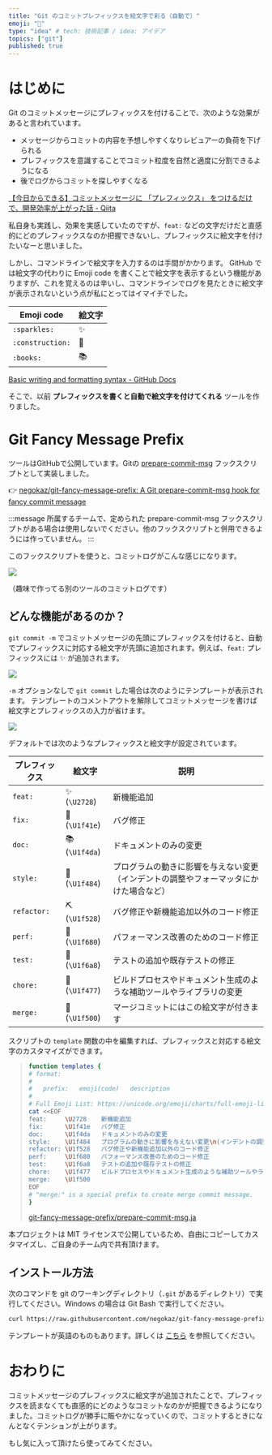 ```yaml
---
title: "Git のコミットプレフィックスを絵文字で彩る（自動で）"
emoji: "🎨"
type: "idea" # tech: 技術記事 / idea: アイデア
topics: ["git"]
published: true
---
```


# はじめに

Git のコミットメッセージにプレフィックスを付けることで、次のような効果があると言われています。

- メッセージからコミットの内容を予想しやすくなりレビュアーの負荷を下げられる
- プレフィックスを意識することでコミット粒度を自然と適度に分割できるようになる
- 後でログからコミットを探しやすくなる

[【今日からできる】コミットメッセージに 「プレフィックス」 をつけるだけで、開発効率が上がった話 - Qiita](https://qiita.com/numanomanu/items/45dd285b286a1f7280ed)

私自身も実践し、効果を実感していたのですが、`feat:` などの文字だけだと直感的にどのプレフィックスなのか把握できないし、プレフィックスに絵文字を付けたいなーと思いました。

しかし、コマンドラインで絵文字を入力するのは手間がかかります。
GitHub では絵文字の代わりに Emoji code を書くことで絵文字を表示するという機能がありますが、これを覚えるのは辛いし、コマンドラインでログを見たときに絵文字が表示されないという点が私にとってはイマイチでした。

| Emoji code  | 絵文字 |
| ---------------- | ----- |
| `:sparkles:`     | ✨     |
| `:construction:` | 🚧    |
| `:books:`        | 📚    |

[Basic writing and formatting syntax - GitHub Docs](https://docs.github.com/en/free-pro-team@latest/github/writing-on-github/basic-writing-and-formatting-syntax#using-emoji)

そこで、以前 **プレフィックスを書くと自動で絵文字を付けてくれる** ツールを作りました。

# Git Fancy Message Prefix

ツールはGitHubで公開しています。Gitの [prepare-commit-msg](https://git-scm.com/docs/githooks#_prepare_commit_msg) フックスクリプトとして実装しました。

👉 [negokaz/git-fancy-message-prefix: A Git prepare-commit-msg hook for fancy commit message](https://github.com/negokaz/git-fancy-message-prefix)

:::message
所属するチームで、定められた prepare-commit-msg フックスクリプトがある場合は使用しないでください。他のフックスクリプトと併用できるようには作っていません。
:::

このフックスクリプトを使うと、コミットログがこんな感じになります。

![](https://storage.googleapis.com/zenn-user-upload/xwvcqfrachasppizhxkzl5svpcui)

（趣味で作ってる別のツールのコミットログです）

## どんな機能があるのか？

`git commit -m` でコミットメッセージの先頭にプレフィックスを付けると、自動でプレフィックスに対応する絵文字が先頭に追加されます。例えば、`feat:` プレフィックスには ✨ が追加されます。

![](https://github.com/negokaz/git-fancy-message-prefix/raw/master/docs/img/commit-with-message.gif)

`-m` オプションなしで `git commit` した場合は次のようにテンプレートが表示されます。
テンプレートのコメントアウトを解除してコミットメッセージを書けば絵文字とプレフィックスの入力が省けます。

![](https://github.com/negokaz/git-fancy-message-prefix/raw/master/docs/img/commit-template.gif)

デフォルトでは次のようなプレフィックスと絵文字が設定されています。

| プレフィックス     | 絵文字            | 説明                                           |
|-------------------|-------------------|-------------------------------------|
| `feat:`     | ✨ (`\U2728`)   | 新機能追加                                        |
| `fix:`      | 🐞 (`\U1f41e`) | バグ修正                                         |
| `doc:`      | 📚 (`\U1f4da`) | ドキュメントのみの変更                                  |
| `style:`    | 💄 (`\U1f484`) | プログラムの動きに影響を与えない変更（インデントの調整やフォーマッタにかけた場合など）|
| `refactor:` | ⛏️ (`\U1f528`) | バグ修正や新機能追加以外のコード修正                           |
| `perf:`     | 🚀 (`\U1f680`) | パフォーマンス改善のためのコード修正                           |
| `test:`     | 🚨 (`\U1f6a8`) | テストの追加や既存テストの修正                              |
| `chore:`    | 👷 (`\U1f477`) | ビルドプロセスやドキュメント生成のような補助ツールやライブラリの変更           |
| `merge:`    | 🔀 (`\U1f500`) | マージコミットにはこの絵文字が付きます                          |

スクリプトの `template` 関数の中を編集すれば、プレフィックスと対応する絵文字のカスタマイズができます。

> ```bash
> function templates {
> # format:
> #
> #   prefix:   emoji(code)   description
> #
> # Full Emoji List: https://unicode.org/emoji/charts/full-emoji-list.html
> cat <<EOF
> feat:     \U2728    新機能追加
> fix:      \U1f41e   バグ修正
> doc:      \U1f4da   ドキュメントのみの変更
> style:    \U1f484   プログラムの動きに影響を与えない変更\n(インデントの調整やフォーマッタにかけた場合など)
> refactor: \U1f528   バグ修正や新機能追加以外のコード修正
> perf:     \U1f680   パフォーマンス改善のためのコード修正
> test:     \U1f6a8   テストの追加や既存テストの修正
> chore:    \U1f477   ビルドプロセスやドキュメント生成のような補助ツールやライブラリの変更
> merge:    \U1f500
> EOF
> # "merge:" is a special prefix to create merge commit message.
> }
> ```
> [git-fancy-message-prefix/prepare-commit-msg.ja](https://github.com/negokaz/git-fancy-message-prefix/blob/08e25f19e261365002bd25f0c578146760e3c825/prepare-commit-msg.ja#L6-L24)

本プロジェクトは MIT ライセンスで公開しているため、自由にコピーしてカスタマイズし、ご自身のチーム内で共有頂けます。

## インストール方法

次のコマンドを git のワーキングディレクトリ（`.git` があるディレクトリ）で実行してください。Windows の場合は Git Bash で実行してください。

```bash
curl https://raw.githubusercontent.com/negokaz/git-fancy-message-prefix/master/prepare-commit-msg.ja -o .git/hooks/prepare-commit-msg && chmod +x .git/hooks/prepare-commit-msg
```

テンプレートが英語のものもあります。詳しくは [こちら](https://github.com/negokaz/git-fancy-message-prefix#install) を参照してください。

# おわりに

コミットメッセージのプレフィックスに絵文字が追加されたことで、プレフィックスを読まなくても直感的にどのようなコミットなのかが把握できるようになりました。コミットログが勝手に賑やかになっていくので、コミットするときになんとなくテンションが上がります。

もし気に入って頂けたら使ってみてください。
